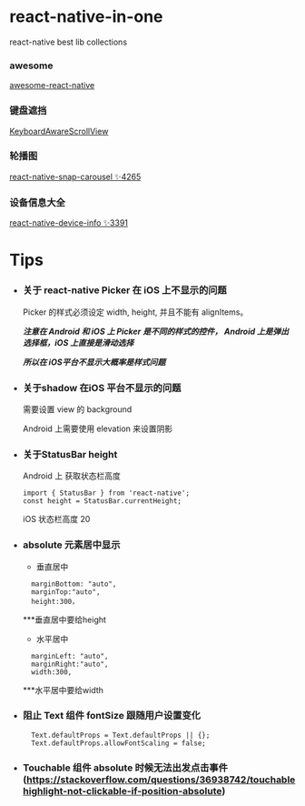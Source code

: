 # react-native-in-one
react-native best lib collections

### awesome 

[awesome-react-native](https://github.com/jondot/awesome-react-native)

### 键盘遮挡

[KeyboardAwareScrollView](https://github.com/APSL/react-native-keyboard-aware-scroll-view)

### 轮播图

[react-native-snap-carousel ✨4265](https://github.com/archriss/react-native-snap-carousel)

### 设备信息大全

[react-native-device-info ✨3391](https://github.com/rebeccahughes/react-native-device-info)



# Tips

* ### 关于 react-native Picker 在 iOS 上不显示的问题

  Picker 的样式必须设定 width, height, 并且不能有 alignItems。

  ***注意在 Android 和 iOS 上 Picker 是不同的样式的控件， Android 上是弹出选择框，iOS 上直接是滑动选择***

  ***所以在 iOS平台不显示大概率是样式问题***
  
* ### 关于shadow 在iOS 平台不显示的问题

  需要设置 view 的 background
  
  Android 上需要使用 elevation 来设置阴影
  
* ### 关于StatusBar height 
  Android 上 获取状态栏高度   
  ```
  import { StatusBar } from 'react-native';
  const height = StatusBar.currentHeight;
  
  ```
  iOS 状态栏高度 20

* ### absolute 元素居中显示

  * 垂直居中
  ```
    marginBottom: "auto",
    marginTop:"auto",
    height:300，
  ```
  ***垂直居中要给height
  
  * 水平居中
  ```
    marginLeft: "auto",
    marginRight:"auto",
    width:300,
  ```
  ***水平居中要给width
* ### 阻止 Text 组件 fontSize 跟随用户设置变化
  ```
    Text.defaultProps = Text.defaultProps || {};
    Text.defaultProps.allowFontScaling = false;
  ```
  
* ### Touchable 组件 absolute 时候无法出发点击事件(https://stackoverflow.com/questions/36938742/touchablehighlight-not-clickable-if-position-absolute)

